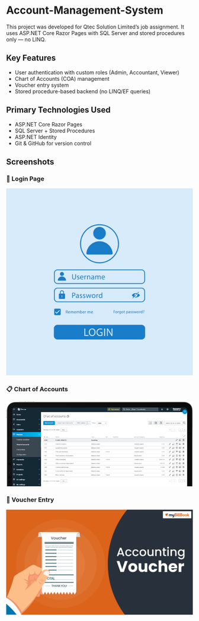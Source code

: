 # Account-Management-System

This project was developed for Qtec Solution Limited’s job assignment. It uses ASP.NET Core Razor Pages with SQL Server and stored procedures only — no LINQ.


## Key Features
- User authentication with custom roles (Admin, Accountant, Viewer)
- Chart of Accounts (COA) management
- Voucher entry system
- Stored procedure-based backend (no LINQ/EF queries)

## Primary Technologies Used

- ASP.NET Core Razor Pages
- SQL Server + Stored Procedures
- ASP.NET Identity
- Git & GitHub for version control

## Screenshots

### 🔐 Login Page
![Login Page (Sample Image)](screenshots/login-page.jpg)

### 📋 Chart of Accounts
![COA (Sample Image)](screenshots/chart-of-accounts-page.png)

### 🧾 Voucher Entry
![Voucher Entry (Sample Image)](screenshots/voucher-entry-page.png)